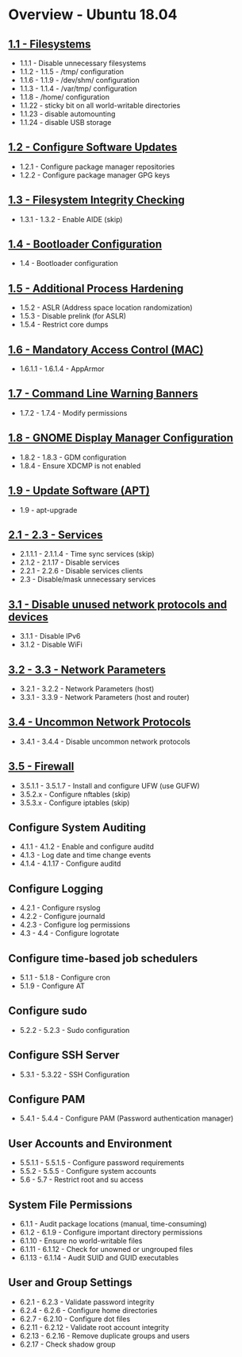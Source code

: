 # Overview - Ubuntu 18.04

## [1.1 - Filesystems](./1.md#11---filesystem-configuration)

- 1.1.1 - Disable unnecessary filesystems
- 1.1.2 - 1.1.5 - /tmp/ configuration
- 1.1.6 - 1.1.9 - /dev/shm/ configuration
- 1.1.3 - 1.1.4 - /var/tmp/ configuration
- 1.1.8 - /home/ configuration
- 1.1.22 - sticky bit on all world-writable directories
- 1.1.23 - disable automounting
- 1.1.24 - disable USB storage

## [1.2 - Configure Software Updates](./1.md#12---configure-software-updates)

- 1.2.1 - Configure package manager repositories
- 1.2.2 - Configure package manager GPG keys

## [1.3 - Filesystem Integrity Checking](./1.md#13---filesystem-integrity-checking)

- 1.3.1 - 1.3.2 - Enable AIDE (skip)

## [1.4 - Bootloader Configuration](./1.md#14---bootloader-configuration)

- 1.4 - Bootloader configuration

## [1.5 - Additional Process Hardening](./1.md#15---additional-process-hardening)

- 1.5.2 - ASLR (Address space location randomization)
- 1.5.3 - Disable prelink (for ASLR)
- 1.5.4 - Restrict core dumps

## [1.6 - Mandatory Access Control (MAC)](./1/1.6.md)

- 1.6.1.1 - 1.6.1.4 - AppArmor

## [1.7 - Command Line Warning Banners](./1/1.7.md)

- 1.7.2 - 1.7.4 - Modify permissions

## [1.8 - GNOME Display Manager Configuration](./1/1.8.md)

- 1.8.2 - 1.8.3 - GDM configuration
- 1.8.4 - Ensure XDCMP is not enabled

## [1.9 - Update Software (APT)](./1/1.9.md)

- 1.9 - apt-upgrade

## [2.1 - 2.3 - Services](./2.md)

- 2.1.1.1 - 2.1.1.4 - Time sync services (skip)
- 2.1.2 - 2.1.17 - Disable services
- 2.2.1 - 2.2.6 - Disable services clients
- 2.3 - Disable/mask unnecessary services

## [3.1 - Disable unused network protocols and devices](./3.md#31---disable-unused-network-protocols-and-devices)

- 3.1.1 - Disable IPv6
- 3.1.2 - Disable WiFi

## [3.2 - 3.3 - Network Parameters](./3.md#32---host-network-parameters)

- 3.2.1 - 3.2.2 - Network Parameters (host)
- 3.3.1 - 3.3.9 - Network Parameters (host and router)

## [3.4 - Uncommon Network Protocols](./3.md#34---uncommon-network-protocols)

- 3.4.1 - 3.4.4 - Disable uncommon network protocols

## [3.5 - Firewall](./3.md#35---firewall-configuration)

- 3.5.1.1 - 3.5.1.7 - Install and configure UFW (use GUFW)
- 3.5.2.x - Configure nftables (skip)
- 3.5.3.x - Configure iptables (skip)

## Configure System Auditing

- 4.1.1 - 4.1.2 - Enable and configure auditd
- 4.1.3 - Log date and time change events
- 4.1.4 - 4.1.17 - Configure auditd

## Configure Logging

- 4.2.1 - Configure rsyslog
- 4.2.2 - Configure journald
- 4.2.3 - Configure log permissions
- 4.3 - 4.4 - Configure logrotate

## Configure time-based job schedulers

- 5.1.1 - 5.1.8 - Configure cron
- 5.1.9 - Configure AT

## Configure sudo

- 5.2.2 - 5.2.3 - Sudo configuration

## Configure SSH Server
- 5.3.1 - 5.3.22 - SSH Configuration

## Configure PAM
- 5.4.1 - 5.4.4 - Configure PAM (Password authentication manager)

## User Accounts and Environment

- 5.5.1.1 - 5.5.1.5 - Configure password requirements
- 5.5.2 - 5.5.5 - Configure system accounts
- 5.6 - 5.7 - Restrict root and su access

## System File Permissions

- 6.1.1 - Audit package locations (manual, time-consuming)
- 6.1.2 - 6.1.9 - Configure important directory permissions
- 6.1.10 - Ensure no world-writable files
- 6.1.11 - 6.1.12 - Check for unowned or ungrouped files
- 6.1.13 - 6.1.14 - Audit SUID and GUID executables

## User and Group Settings

- 6.2.1 - 6.2.3 - Validate password integrity
- 6.2.4 - 6.2.6 - Configure home directories
- 6.2.7 - 6.2.10 - Configure dot files
- 6.2.11 - 6.2.12 - Validate root account integrity
- 6.2.13 - 6.2.16 - Remove duplicate groups and users
- 6.2.17 - Check shadow group